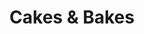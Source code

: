 ---
title: "Cakes & Bakes"
url: /lahore/cakes-and-bakes-street-155-sec-m-and-l-ph-1/
shop: bakery
---
